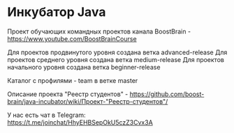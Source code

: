 # Инкубатор Java
Проект обучающих командных проектов канала BoostBrain - https://www.youtube.com/BoostBrainCourse

Для проектов продвинутого уровня создана ветка advanced-release
Для проектов среднего уровня создана ветка medium-release
Для проектов начального уровня создана ветка beginner-release

Каталог с профилями - team в ветке master

Описание проекта "Реестр студентов" - https://github.com/boost-brain/java-incubator/wiki/Проект-"Реестр-студентов"/

У нас есть чат в Telegram: https://t.me/joinchat/HhyEHBSepOkU5czZ3Cvx3A
